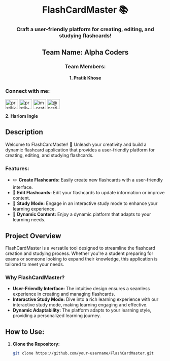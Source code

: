 <h1 align="center">FlashCardMaster 📚</h1>

<h3 align="center">Craft a user-friendly platform for creating, editing, and studying flashcards!</h3>

<h2 align="center">Team Name: Alpha Coders</h2>

<h3 align="center">Team Members:</h3>
<p align="center">
  <b>1. Pratik Khose</b><br>
  <h3 align="left">Connect with me:</h3>
<p align="left">
<a href="https://twitter.com/pratikkhose1" target="blank"><img align="center" src="https://raw.githubusercontent.com/rahuldkjain/github-profile-readme-generator/master/src/images/icons/Social/twitter.svg" alt="pratikkhose1" height="30" width="40" /></a>
<a href="https://linkedin.com/in/pratik-khose" target="blank"><img align="center" src="https://raw.githubusercontent.com/rahuldkjain/github-profile-readme-generator/master/src/images/icons/Social/linked-in-alt.svg" alt="pratik-khose" height="30" width="40" /></a>
<a href="https://instagram.com/im_pratikk_" target="blank"><img align="center" src="https://raw.githubusercontent.com/rahuldkjain/github-profile-readme-generator/master/src/images/icons/Social/instagram.svg" alt="im_pratikk_" height="30" width="40" /></a>
<a href="https://medium.com/@pratik-khose" target="blank"><img align="center" src="https://raw.githubusercontent.com/rahuldkjain/github-profile-readme-generator/master/src/images/icons/Social/medium.svg" alt="@pratik-khose" height="30" width="40" /></a>
</p>

  <b>2. Hariom Ingle</b>
</p>


## Description
Welcome to FlashCardMaster! 🚀 Unleash your creativity and build a dynamic flashcard application that provides a user-friendly platform for creating, editing, and studying flashcards.

### Features:
- ✏️ **Create Flashcards:** Easily create new flashcards with a user-friendly interface.
- 📝 **Edit Flashcards:** Edit your flashcards to update information or improve content.
- 📖 **Study Mode:** Engage in an interactive study mode to enhance your learning experience.
- 🔄 **Dynamic Content:** Enjoy a dynamic platform that adapts to your learning needs.

## Project Overview
FlashCardMaster is a versatile tool designed to streamline the flashcard creation and studying process. Whether you're a student preparing for exams or someone looking to expand their knowledge, this application is tailored to meet your needs.

### Why FlashCardMaster?
- **User-Friendly Interface:** The intuitive design ensures a seamless experience in creating and managing flashcards.
- **Interactive Study Mode:** Dive into a rich learning experience with our interactive study mode, making learning engaging and effective.
- **Dynamic Adaptability:** The platform adapts to your learning style, providing a personalized learning journey.

## How to Use:
1. **Clone the Repository:**
   ```bash
   git clone https://github.com/your-username/FlashCardMaster.git
